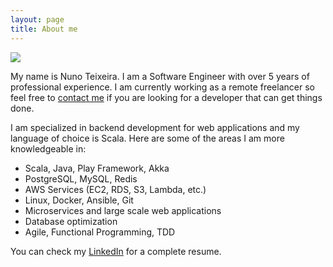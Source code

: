 ```yaml
---
layout: page
title: About me
---
```

<div style="width: 100%; margin: 0 auto;">
	<img class="img-circle" src="{{ site.baseurl }}/public/nmat.png">
</div>
<div class="social-network-about">
 <a href="{{ site.link-so }}" title="StackOverflow" target="_blank"><i class="fa fa-stack-overflow fa-larger" aria-hidden="true"></i></a>
 <a href="{{ site.link-gh }}" title="GitHub" target="_blank"><i class="fa fa-github fa-larger" aria-hidden="true"></i></a>
 <a href="{{ site.link-ln }}" title="LinkedIn" target="_blank"><i class="fa fa-linkedin fa-larger" aria-hidden="true"></i></a>
 <a href="mailto:{{ site.email-address }}" title="Email"><i class="fa fa-envelope-o fa-larger" aria-hidden="true"></i></a>
</div>
<p>
  My name is Nuno Teixeira. I am a Software Engineer with over 5 years of professional experience. I am currently working as a remote freelancer so feel free to <a href="mailto:{{ site.email-address }}" title="Email">contact me</a> if you are looking for a developer that can get things done.
</p>
<p>
    I am specialized in backend development for web applications and my language of choice is Scala. Here are some of the areas I am more knowledgeable in:
    <ul>
    <li>Scala, Java, Play Framework, Akka</li>
    <li>PostgreSQL, MySQL, Redis</li>
    <li>AWS Services (EC2, RDS, S3, Lambda, etc.)</li>
    <li>Linux, Docker, Ansible, Git</li>
    <li>Microservices and large scale web applications</li>
    <li>Database optimization</li>
    <li>Agile, Functional Programming, TDD</li>
   </ul>
</p>

You can check my <a href="{{ site.link-ln }}" title="LinkedIn" target="_blank">LinkedIn</a> for a complete resume.
